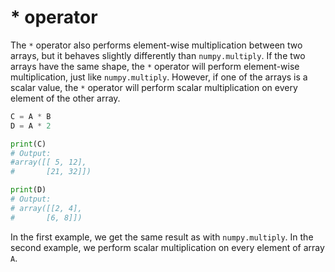 # * operator

The `*` operator also performs element-wise multiplication between two arrays, but it behaves slightly differently than `numpy.multiply`. If the two arrays have the same shape, the `*` operator will perform element-wise multiplication, just like `numpy.multiply`. However, if one of the arrays is a scalar value, the `*` operator will perform scalar multiplication on every element of the other array.

```python
C = A * B
D = A * 2

print(C)
# Output:
#array([[ 5, 12],
#       [21, 32]])

print(D)
# Output:
# array([[2, 4],
#       [6, 8]])
```

In the first example, we get the same result as with `numpy.multiply`. In the second example, we perform scalar multiplication on every element of array `A`.
